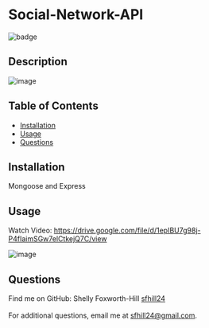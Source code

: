 # Social-Network-API


  ![badge](https://img.shields.io/badge/License-None-blue.svg)<br />

  ## Description
  ![image](https://user-images.githubusercontent.com/49098706/207756769-46755d8b-4846-4aeb-b5b5-db87c7a41c3e.png)

  ## Table of Contents 

  - [Installation](#installation)
  - [Usage](#usage)
  - [Questions](#questions)
  
  ## Installation
   Mongoose and Express
  
  ## Usage
  Watch Video: https://drive.google.com/file/d/1epIBU7g98j-P4fIaimSGw7elCtkejQ7C/view
  
  ![image](https://user-images.githubusercontent.com/49098706/207756720-c6989395-e070-407c-b0f7-48c272ad0d3e.png)

  
  ## Questions
 Find me on GitHub: Shelly Foxworth-Hill [sfhill24](https://github.com/sfhill24)<br /> 
 </br>
 For additional questions, email me at sfhill24@gmail.com.  
